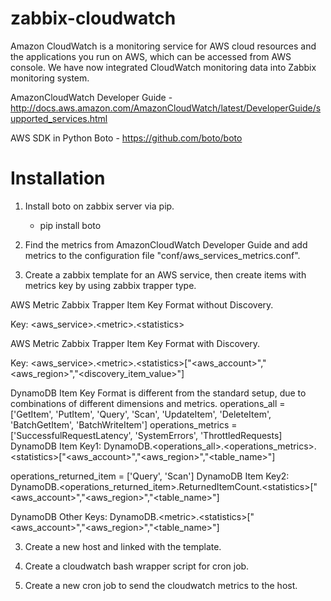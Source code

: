 # zabbix-cloudwatch
Amazon CloudWatch is a monitoring service for AWS cloud resources and the applications you run on AWS, which can be accessed from AWS console. We have now integrated CloudWatch monitoring data into Zabbix monitoring system.

AmazonCloudWatch Developer Guide - http://docs.aws.amazon.com/AmazonCloudWatch/latest/DeveloperGuide/supported_services.html

AWS SDK in Python Boto - https://github.com/boto/boto

# Installation
1. Install boto on zabbix server via pip.
   * pip install boto
   
1. Find the metrics from AmazonCloudWatch Developer Guide and add metrics to the configuration file "conf/aws_services_metrics.conf".

2. Create a zabbix template for an AWS service, then create items with metrics key by using zabbix trapper type.

  AWS Metric Zabbix Trapper Item Key Format without Discovery.
  
  Key: \<aws_service\>.\<metric\>.\<statistics\>

  AWS Metric Zabbix Trapper Item Key Format with Discovery.
  
  Key: \<aws_service\>.\<metric\>.\<statistics\>["\<aws_account\>","\<aws_region\>","\<discovery_item_value\>"]

  DynamoDB Item Key Format is different from the standard setup, due to combinations of different dimensions and metrics.
  operations_all = ['GetItem', 'PutItem', 'Query', 'Scan', 'UpdateItem', 'DeleteItem', 'BatchGetItem', 'BatchWriteItem']
  operations_metrics = ['SuccessfulRequestLatency', 'SystemErrors', 'ThrottledRequests]
  DynamoDB Item Key1: DynamoDB.\<operations_all\>.\<operations_metrics\>.\<statistics\>["\<aws_account\>","\<aws_region\>","\<table_name\>"]

  operations_returned_item = ['Query', 'Scan']
  DynamoDB Item Key2: DynamoDB.\<operations_returned_item\>.ReturnedItemCount.\<statistics\>["\<aws_account\>","\<aws_region\>","\<table_name\>"]

  DynamoDB Other Keys: DynamoDB.\<metric\>.\<statistics\>["\<aws_account\>","\<aws_region\>","\<table_name\>"]

3. Create a new host and linked with the template.

4. Create a cloudwatch bash wrapper script for cron job.

5. Create a new cron job to send the cloudwatch metrics to the host.